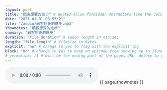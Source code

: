 ```yaml
---
layout: post
title: "顧客想要的進步" # quotes allow forbidden characters like the colon
date: "2021-01-01 08:53:21"
file: "/audio/顧客想要的進步.mp3"
shownotes: "顧客想要的進步"
summary: "顧客想要的進步"
duration: "file_duration" # audio length in min:sec
length: "file_length" # filesize in bytes
explicit: "no" # change to yes to flag with the explicit tag
block: "no" # change to yes to keep an episode from showing up in iTunes
# permalink: /1 # will be the ending part of the pages URL, delete to default to the title
---
```


<audio controls>
<source src="{{site.url}}{{site.baseurl}}{{ page.file }}" type="audio/x-mp3">
Your browser does not support the audio element.
</audio>
{{ page.shownotes }}
